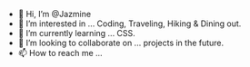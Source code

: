 - 👋 Hi, I’m @Jazmine
- 👀 I’m interested in ... Coding, Traveling, Hiking & Dining out.
- 🌱 I’m currently learning ... CSS.
- 💞️ I’m looking to collaborate on ... projects in the future.
- 📫 How to reach me ...

<!---
JazOak/JazOak is a ✨ special ✨ repository because its `README.md` (this file) appears on your GitHub profile.
You can click the Preview link to take a look at your changes.
--->
